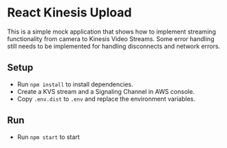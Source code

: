 # React Kinesis Upload

This is a simple mock application that shows how to implement streaming functionality from camera to Kinesis Video Streams. Some error handling still needs to be implemented for handling disconnects and network errors.

## Setup

- Run `npm install` to install dependencies.
- Create a KVS stream and a Signaling Channel in AWS console.
- Copy `.env.dist` to `.env` and replace the environment variables.

## Run

- Run `npm start` to start
